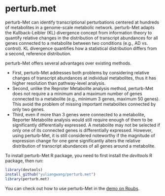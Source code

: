 # perturb.met
perturb-Met can identify transcriptional perturbations centered at hundreds of metabolites in a genome-scale metabolic network. perturb-Met adapts the Kullback-Leibler (KL) divergence concept from information theory to quantify relative changes in the distribution of transcript abundances for all genes connected to a metabolite between two conditions (e.g., AD vs. control). KL divergence quantifies how a statistical distribution differs from a second, reference distribution.  

perturb-Met offers several advantages over existing methods. 
* First, perturb-Met addresses both problems by considering relative changes of transcript abundances at individual metabolites, thus it has higher resolution than pathway-level analysis.   
* Second, unlike the Reproter Metabolite analysis method, perturb-Met does not require a a minimum and a maximum number of genes connected to a metabolite (e.g., minimum 3 genes, maximum 50 genes). This avoid the problem of missing important metabolites connected by only two genes. 
* Third, even if more than 3 genes were connected to a metabolite, Reporter Metabolite analysis would still require enough of them to be significantly differentially expressed. A metabolite may not be selected if only one of its connected genes is differentially expressed. However, using  perturb-Met, it is still considered noteworthy if the magnitude of expression change for one gene significantly alters the relative distribution of transcript abundances of all genes around a metabolite.  


To install perturb-Met R package, you need to first install the _devltools_ R package, then run:
```r
library(devtools)
install_github("yuliangwang/perturb.met")
library(perturb.met)
```
You can check out how to use perturb-Met in the [demo on Rpubs](https://rpubs.com/wang341/perturb-met).
